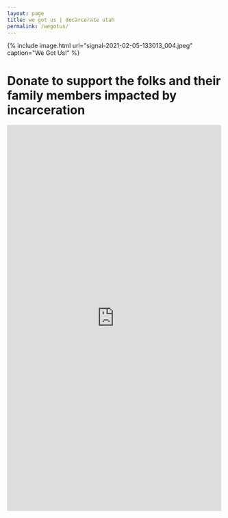 ```yaml
---
layout: page
title: we got us | decarcerate utah
permalink: /wegotus/
---
```

{% include image.html url="signal-2021-02-05-133013_004.jpeg" caption="We Got Us!" %}

# Donate to support the folks and their family members impacted by incarceration

<script src="https://donorbox.org/widget.js" paypalExpress="false"></script><iframe allowpaymentrequest="" frameborder="0" height="900px" name="donorbox" scrolling="no" seamless="seamless" src="https://donorbox.org/embed/we-got-us-1" style="max-width: 500px; min-width: 250px; max-height:none!important" width="100%"></iframe>
